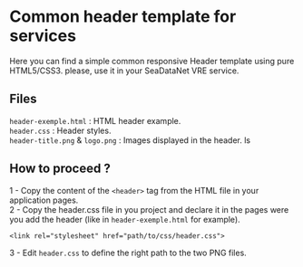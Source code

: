 # Common header template for services
Here you can find a simple common responsive Header template using pure HTML5/CSS3. please, use it in your SeaDataNet VRE service.

## Files 
`header-exemple.html` : HTML header example.  
`header.css` : Header styles.  
`header-title.png` & `logo.png` : Images displayed in the header.  ls

## How to proceed ?
1 - Copy the content of the `<header>` tag from the HTML file in your application pages.  
2 - Copy the header.css file in you project and declare it in the pages were you add the header (like in `header-exemple.html` for example).  
```
<link rel="stylesheet" href="path/to/css/header.css">
```
3 - Edit `header.css` to define the right path to the two PNG files.  